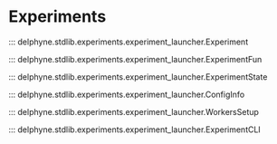 # Experiments

::: delphyne.stdlib.experiments.experiment_launcher.Experiment

::: delphyne.stdlib.experiments.experiment_launcher.ExperimentFun

::: delphyne.stdlib.experiments.experiment_launcher.ExperimentState

::: delphyne.stdlib.experiments.experiment_launcher.ConfigInfo

::: delphyne.stdlib.experiments.experiment_launcher.WorkersSetup

::: delphyne.stdlib.experiments.experiment_launcher.ExperimentCLI
